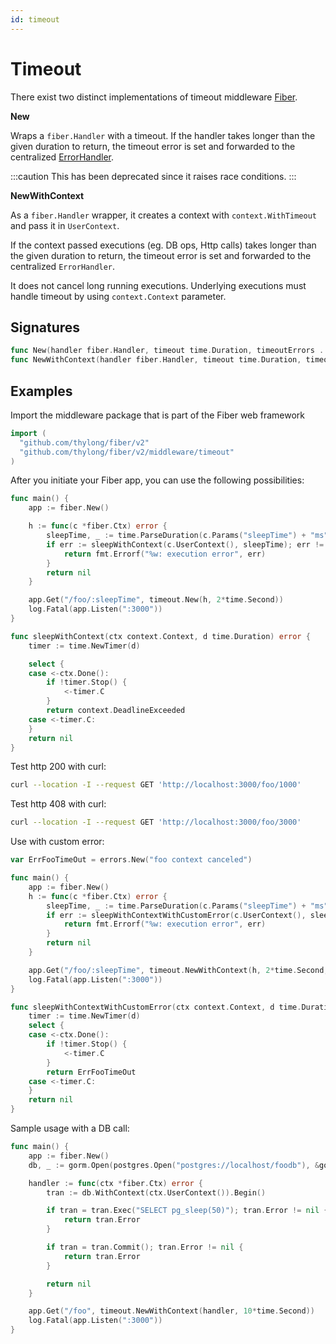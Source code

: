 ```yaml
---
id: timeout
---
```


# Timeout

There exist two distinct implementations of timeout middleware [Fiber](https://github.com/gofiber/fiber).

**New**

Wraps a `fiber.Handler` with a timeout. If the handler takes longer than the given duration to return, the timeout error is set and forwarded to the centralized [ErrorHandler](https://docs.gofiber.io/error-handling).

:::caution
This has been deprecated since it raises race conditions.
:::

**NewWithContext**

As a `fiber.Handler` wrapper, it creates a context with `context.WithTimeout` and pass it in `UserContext`.

If the context passed executions (eg. DB ops, Http calls) takes longer than the given duration to return, the timeout error is set and forwarded to the centralized `ErrorHandler`.


It does not cancel long running executions. Underlying executions must handle timeout by using `context.Context` parameter.

## Signatures

```go
func New(handler fiber.Handler, timeout time.Duration, timeoutErrors ...error) fiber.Handler
func NewWithContext(handler fiber.Handler, timeout time.Duration, timeoutErrors ...error) fiber.Handler
```

## Examples

Import the middleware package that is part of the Fiber web framework

```go
import (
  "github.com/thylong/fiber/v2"
  "github.com/thylong/fiber/v2/middleware/timeout"
)
```

After you initiate your Fiber app, you can use the following possibilities:

```go
func main() {
	app := fiber.New()

	h := func(c *fiber.Ctx) error {
		sleepTime, _ := time.ParseDuration(c.Params("sleepTime") + "ms")
		if err := sleepWithContext(c.UserContext(), sleepTime); err != nil {
			return fmt.Errorf("%w: execution error", err)
		}
		return nil
	}

	app.Get("/foo/:sleepTime", timeout.New(h, 2*time.Second))
	log.Fatal(app.Listen(":3000"))
}

func sleepWithContext(ctx context.Context, d time.Duration) error {
	timer := time.NewTimer(d)

	select {
	case <-ctx.Done():
		if !timer.Stop() {
			<-timer.C
		}
		return context.DeadlineExceeded
	case <-timer.C:
	}
	return nil
}
```

Test http 200 with curl:

```bash
curl --location -I --request GET 'http://localhost:3000/foo/1000'
```

Test http 408 with curl:

```bash
curl --location -I --request GET 'http://localhost:3000/foo/3000'
```

Use with custom error:

```go
var ErrFooTimeOut = errors.New("foo context canceled")

func main() {
	app := fiber.New()
	h := func(c *fiber.Ctx) error {
		sleepTime, _ := time.ParseDuration(c.Params("sleepTime") + "ms")
		if err := sleepWithContextWithCustomError(c.UserContext(), sleepTime); err != nil {
			return fmt.Errorf("%w: execution error", err)
		}
		return nil
	}

	app.Get("/foo/:sleepTime", timeout.NewWithContext(h, 2*time.Second, ErrFooTimeOut))
	log.Fatal(app.Listen(":3000"))
}

func sleepWithContextWithCustomError(ctx context.Context, d time.Duration) error {
	timer := time.NewTimer(d)
	select {
	case <-ctx.Done():
		if !timer.Stop() {
			<-timer.C
		}
		return ErrFooTimeOut
	case <-timer.C:
	}
	return nil
}
```

Sample usage with a DB call:

```go
func main() {
	app := fiber.New()
	db, _ := gorm.Open(postgres.Open("postgres://localhost/foodb"), &gorm.Config{})

	handler := func(ctx *fiber.Ctx) error {
		tran := db.WithContext(ctx.UserContext()).Begin()

		if tran = tran.Exec("SELECT pg_sleep(50)"); tran.Error != nil {
			return tran.Error
		}

		if tran = tran.Commit(); tran.Error != nil {
			return tran.Error
		}

		return nil
	}

	app.Get("/foo", timeout.NewWithContext(handler, 10*time.Second))
	log.Fatal(app.Listen(":3000"))
}
```
